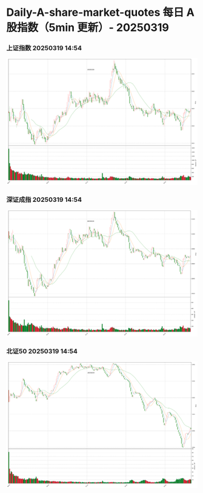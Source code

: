 
# Daily-A-share-market-quotes 每日 A 股指数（5min 更新）- 20250319

### 上证指数 20250319 14:54
![](./fig/2025/3/20250319-sh000001.png)

### 深证成指 20250319 14:54
![](./fig/2025/3/20250319-sz399001.png)

### 北证50 20250319 14:54
![](./fig/2025/3/20250319-bj899050.png)

